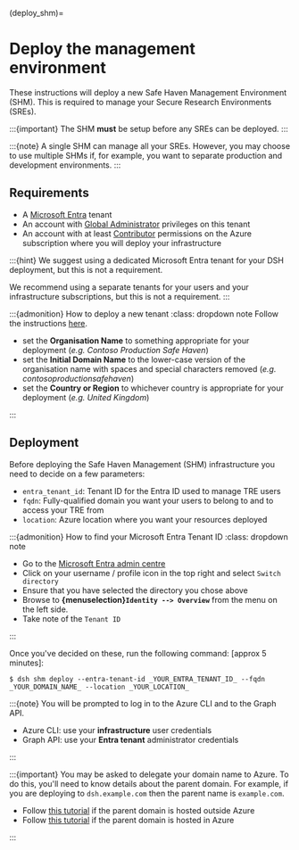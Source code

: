 (deploy_shm)=

# Deploy the management environment

These instructions will deploy a new Safe Haven Management Environment (SHM).
This is required to manage your Secure Research Environments (SREs).

:::{important}
The SHM **must** be setup before any SREs can be deployed.
:::

:::{note}
A single SHM can manage all your SREs.
However, you may choose to use multiple SHMs if, for example, you want to separate production and development environments.
:::

## Requirements

- A [Microsoft Entra](https://learn.microsoft.com/en-us/entra/fundamentals/) tenant
- An account with [Global Administrator](https://learn.microsoft.com/en-us/entra/global-secure-access/reference-role-based-permissions#global-administrator) privileges on this tenant
- An account with at least [Contributor](https://learn.microsoft.com/en-us/azure/role-based-access-control/built-in-roles/general#contributor) permissions on the Azure subscription where you will deploy your infrastructure

:::{hint}
We suggest using a dedicated Microsoft Entra tenant for your DSH deployment, but this is not a requirement.

We recommend using a separate tenants for your users and your infrastructure subscriptions, but this is not a requirement.
:::

:::{admonition} How to deploy a new tenant
:class: dropdown note
Follow the instructions [here](https://learn.microsoft.com/en-us/entra/fundamentals/create-new-tenant).

- set the **Organisation Name** to something appropriate for your deployment (_e.g._ _Contoso Production Safe Haven_)
- set the **Initial Domain Name** to the lower-case version of the organisation name with spaces and special characters removed (_e.g._ _contosoproductionsafehaven_)
- set the **Country or Region** to whichever country is appropriate for your deployment (_e.g._ _United Kingdom_)

:::

## Deployment

Before deploying the Safe Haven Management (SHM) infrastructure you need to decide on a few parameters:

- `entra_tenant_id`: Tenant ID for the Entra ID used to manage TRE users
- `fqdn`: Fully-qualified domain you want your users to belong to and to access your TRE from
- `location`: Azure location where you want your resources deployed

:::{admonition} How to find your Microsoft Entra Tenant ID
:class: dropdown note

- Go to the [Microsoft Entra admin centre](https://entra.microsoft.com/)
- Click on your username / profile icon in the top right and select `Switch directory`
- Ensure that you have selected the directory you chose above
- Browse to **{menuselection}`Identity --> Overview`** from the menu on the left side.
- Take note of the `Tenant ID`

:::

Once you've decided on these, run the following command: [approx 5 minutes]:

```{code} shell
$ dsh shm deploy --entra-tenant-id _YOUR_ENTRA_TENANT_ID_ --fqdn _YOUR_DOMAIN_NAME_ --location _YOUR_LOCATION_
```

:::{note}
You will be prompted to log in to the Azure CLI and to the Graph API.

- Azure CLI: use your **infrastructure** user credentials
- Graph API: use your **Entra tenant** administrator credentials

:::

:::{important}
You may be asked to delegate your domain name to Azure. To do this, you'll need to know details about the parent domain. For example, if you are deploying to `dsh.example.com` then the parent name is `example.com`.

- Follow [this tutorial](https://learn.microsoft.com/en-us/azure/dns/dns-delegate-domain-azure-dns#delegate-the-domain) if the parent domain is hosted outside Azure
- Follow [this tutorial](https://learn.microsoft.com/en-us/azure/dns/tutorial-public-dns-zones-child#verify-the-child-dns-zone) if the parent domain is hosted in Azure

:::
